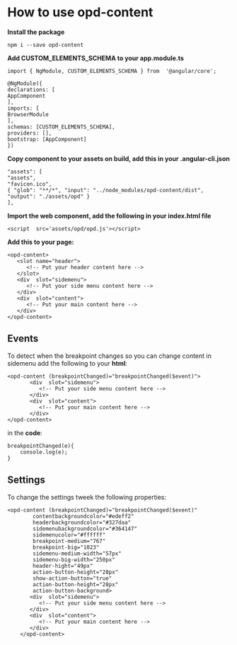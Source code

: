 # How to use opd-content

**Install the package**

    npm i --save opd-content

**Add CUSTOM_ELEMENTS_SCHEMA to your app.module.ts**

	import { NgModule, CUSTOM_ELEMENTS_SCHEMA } from  '@angular/core';

	@NgModule({
	declarations: [
	AppComponent
	],
	imports: [
	BrowserModule
	],
	schemas: [CUSTOM_ELEMENTS_SCHEMA],
	providers: [],
	bootstrap: [AppComponent]
	})


**Copy component to your assets on build, add this in your .angular-cli.json**

	"assets": [
	"assets",
	"favicon.ico",
	{ "glob": "**/*", "input": "../node_modules/opd-content/dist", "output": "./assets/opd" }
	],

**Import the web component, add the following in your index.html file**

    <script  src='assets/opd/opd.js'></script>

**Add this to your page:**

    <opd-content>
       <slot name="header">
          <!-- Put your header content here -->
       </slot>
       <div  slot="sidemenu">
          <!-- Put your side menu content here -->
       </div>
       <div  slot="content">
          <!-- Put your main content here -->
       </div>
    </opd-content>


## Events

To detect when the breakpoint changes so you can change content in sidemenu add the following to your **html**:

    <opd-content (breakpointChanged)="breakpointChanged($event)">
           <div  slot="sidemenu">
              <!-- Put your side menu content here -->
           </div>
           <div  slot="content">
              <!-- Put your main content here -->
           </div>
    </opd-content>
   
in the **code**:

    breakpointChanged(e){
	    console.log(e);
    }



## Settings
To change the settings tweek the following properties:


    <opd-content (breakpointChanged)="breakpointChanged($event)"
		    contentbackgroundcolor="#edeff2"
			headerbackgroundcolor="#327daa"
			sidemenubackgroundcolor="#364147"
			sidemenucolor="#ffffff"
			breakpoint-medium="767"
			breakpoint-big="1023"
			sidemenu-medium-width="57px"
			sidemenu-big-width="250px"
			header-hight="49px"
			action-button-height="28px"
			show-action-button="true"
			action-button-height="28px"
			action-button-background>
           <div  slot="sidemenu">
              <!-- Put your side menu content here -->
           </div>
           <div  slot="content">
              <!-- Put your main content here -->
           </div>
        </opd-content>

   